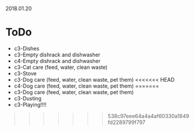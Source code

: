 2018.01.20
# ToDo
   * c3-Dishes
   * c3-Empty dishrack and dishwasher
   * c4-Empty dishrack and dishwasher
   * c3-Cat care (feed, water, clean waste)
   * c3-Stove
   * c3-Dog care (feed, water, clean waste, pet them)
<<<<<<< HEAD
   * c4-Dog care (feed, water, clean waste, pet them)
=======
   * c3-Dog care (feed, water, clean waste, pet them)
   * c3-Dusting
   * c3-Playing!!!!
>>>>>>> 538c97eee64a4a4af60330a1849fd2289799f797
